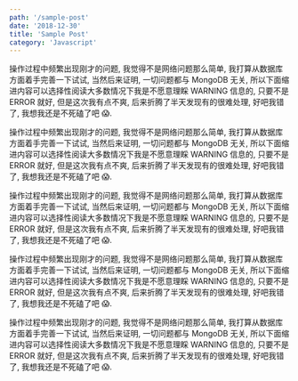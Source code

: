 ```yaml
---
path: '/sample-post'
date: '2018-12-30'
title: 'Sample Post'
category: 'Javascript'
---
```


操作过程中频繁出现刚才的问题, 我觉得不是网络问题那么简单, 我打算从数据库方面着手完善一下试试, 当然后来证明, 一切问题都与 MongoDB 无关, 所以下面缩进内容可以选择性阅读大多数情况下我是不愿意理睬 WARNING 信息的, 只要不是 ERROR 就好, 但是这次我有点不爽, 后来折腾了半天发现有的很难处理, 好吧我错了, 我想我还是不死磕了吧 😱.

操作过程中频繁出现刚才的问题, 我觉得不是网络问题那么简单, 我打算从数据库方面着手完善一下试试, 当然后来证明, 一切问题都与 MongoDB 无关, 所以下面缩进内容可以选择性阅读大多数情况下我是不愿意理睬 WARNING 信息的, 只要不是 ERROR 就好, 但是这次我有点不爽, 后来折腾了半天发现有的很难处理, 好吧我错了, 我想我还是不死磕了吧 😱.

操作过程中频繁出现刚才的问题, 我觉得不是网络问题那么简单, 我打算从数据库方面着手完善一下试试, 当然后来证明, 一切问题都与 MongoDB 无关, 所以下面缩进内容可以选择性阅读大多数情况下我是不愿意理睬 WARNING 信息的, 只要不是 ERROR 就好, 但是这次我有点不爽, 后来折腾了半天发现有的很难处理, 好吧我错了, 我想我还是不死磕了吧 😱.

操作过程中频繁出现刚才的问题, 我觉得不是网络问题那么简单, 我打算从数据库方面着手完善一下试试, 当然后来证明, 一切问题都与 MongoDB 无关, 所以下面缩进内容可以选择性阅读大多数情况下我是不愿意理睬 WARNING 信息的, 只要不是 ERROR 就好, 但是这次我有点不爽, 后来折腾了半天发现有的很难处理, 好吧我错了, 我想我还是不死磕了吧 😱.

操作过程中频繁出现刚才的问题, 我觉得不是网络问题那么简单, 我打算从数据库方面着手完善一下试试, 当然后来证明, 一切问题都与 MongoDB 无关, 所以下面缩进内容可以选择性阅读大多数情况下我是不愿意理睬 WARNING 信息的, 只要不是 ERROR 就好, 但是这次我有点不爽, 后来折腾了半天发现有的很难处理, 好吧我错了, 我想我还是不死磕了吧 😱.
